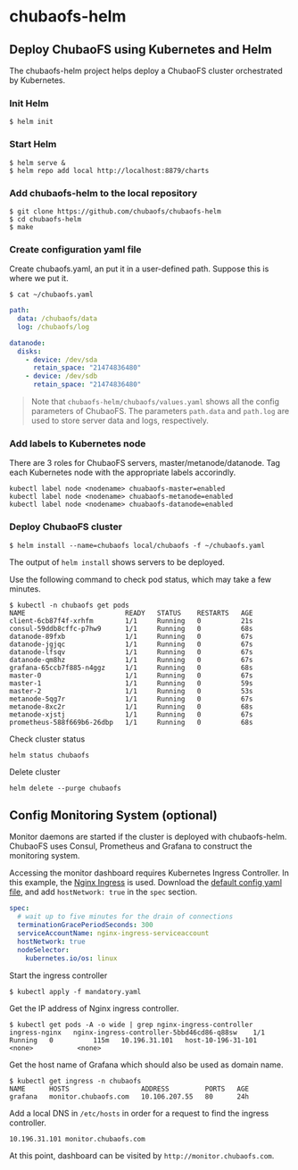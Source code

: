 
# chubaofs-helm

## Deploy ChubaoFS using Kubernetes and Helm

The chubaofs-helm project helps deploy a ChubaoFS cluster orchestrated by Kubernetes.

### Init Helm

``` 
$ helm init
```

### Start Helm

```
$ helm serve &
$ helm repo add local http://localhost:8879/charts
```

### Add chubaofs-helm to the local repository

```
$ git clone https://github.com/chubaofs/chubaofs-helm
$ cd chubaofs-helm
$ make
```

### Create configuration yaml file

Create chubaofs.yaml, an put it in a user-defined path. Suppose this is where we put it.

```
$ cat ~/chubaofs.yaml 
```

``` yaml
path:
  data: /chubaofs/data
  log: /chubaofs/log

datanode:
  disks:
    - device: /dev/sda
      retain_space: "21474836480"
    - device: /dev/sdb
      retain_space: "21474836480"
```

> Note that `chubaofs-helm/chubaofs/values.yaml` shows all the config parameters of ChubaoFS.
> The parameters `path.data` and `path.log` are used to store server data and logs, respectively.

### Add labels to Kubernetes node

There are 3 roles for ChubaoFS servers, master/metanode/datanode. Tag each Kubernetes node with the appropriate labels accorindly.

```
kubectl label node <nodename> chuabaofs-master=enabled
kubectl label node <nodename> chuabaofs-metanode=enabled
kubectl label node <nodename> chuabaofs-datanode=enabled
```

### Deploy ChubaoFS cluster

```
$ helm install --name=chubaofs local/chubaofs -f ~/chubaofs.yaml
```

The output of `helm install` shows servers to be deployed.

Use the following command to check pod status, which may take a few minutes.

```
$ kubectl -n chubaofs get pods
NAME                         READY   STATUS    RESTARTS   AGE
client-6cb87f4f-xrhfm        1/1     Running   0          21s
consul-59ddb8cffc-p7hw9      1/1     Running   0          68s
datanode-89fxb               1/1     Running   0          67s
datanode-jgjqc               1/1     Running   0          67s
datanode-lfsqv               1/1     Running   0          67s
datanode-qm8hz               1/1     Running   0          67s
grafana-65ccb7f885-n4ggz     1/1     Running   0          68s
master-0                     1/1     Running   0          67s
master-1                     1/1     Running   0          59s
master-2                     1/1     Running   0          53s
metanode-5qg7r               1/1     Running   0          67s
metanode-8xc2r               1/1     Running   0          68s
metanode-xjstj               1/1     Running   0          67s
prometheus-588f669b6-26dbp   1/1     Running   0          68s
```

Check cluster status

```
helm status chubaofs
```

Delete cluster

```
helm delete --purge chubaofs
```

## Config Monitoring System (optional)

Monitor daemons are started if the cluster is deployed with chubaofs-helm. ChubaoFS uses Consul, Prometheus and Grafana to construct the monitoring system.

Accessing the monitor dashboard requires Kubernetes Ingress Controller. In this example, the [Nginx Ingress](https://github.com/kubernetes/ingress-nginx) is used. Download the [default config yaml file](https://raw.githubusercontent.com/kubernetes/ingress-nginx/master/deploy/static/mandatory.yaml), and add `hostNetwork: true` in the `spec` section.

```yaml
spec:
  # wait up to five minutes for the drain of connections
  terminationGracePeriodSeconds: 300
  serviceAccountName: nginx-ingress-serviceaccount
  hostNetwork: true
  nodeSelector:
    kubernetes.io/os: linux
```

Start the ingress controller

```
$ kubectl apply -f mandatory.yaml
```

Get the IP address of Nginx ingress controller.

```
$ kubectl get pods -A -o wide | grep nginx-ingress-controller
ingress-nginx   nginx-ingress-controller-5bbd46cd86-q88sw    1/1     Running   0          115m   10.196.31.101   host-10-196-31-101   <none>           <none>
```

Get the host name of Grafana which should also be used as domain name.

```
$ kubectl get ingress -n chubaofs
NAME      HOSTS                  ADDRESS         PORTS   AGE
grafana   monitor.chubaofs.com   10.106.207.55   80      24h
```

Add a local DNS in `/etc/hosts` in order for a request to find the ingress controller.

```
10.196.31.101 monitor.chubaofs.com
```

At this point, dashboard can be visited by `http://monitor.chubaofs.com`.
